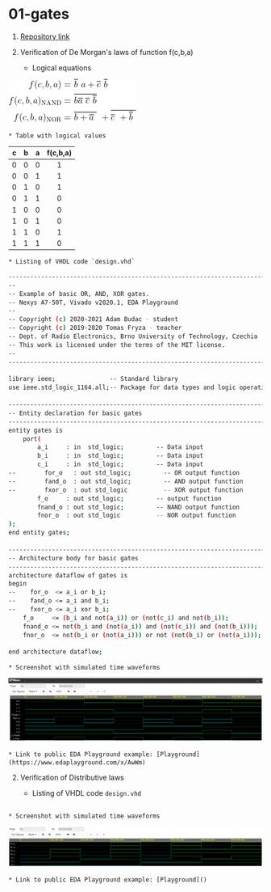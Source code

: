 # 01-gates

1. [Repository link](https://github.com/NechTaSilaSprevadza/Digital-electronics-1)

2. Verification of De Morgan's laws of function f(c,b,a)

    * Logical equations

![Equation](equation.png)

    * Table with logical values

| **c** | **b** |**a** | **f(c,b,a)** |
| :-: | :-: | :-: | :-: |
| 0 | 0 | 0 | 1 |
| 0 | 0 | 1 | 1 |
| 0 | 1 | 0 | 1 |
| 0 | 1 | 1 | 0 |
| 1 | 0 | 0 | 0 |
| 1 | 0 | 1 | 0 |
| 1 | 1 | 0 | 1 |
| 1 | 1 | 1 | 0 |

    * Listing of VHDL code `design.vhd`

```bash
------------------------------------------------------------------------
--
-- Example of basic OR, AND, XOR gates.
-- Nexys A7-50T, Vivado v2020.1, EDA Playground
--
-- Copyright (c) 2020-2021 Adam Budac - student
-- Copyright (c) 2019-2020 Tomas Fryza - teacher
-- Dept. of Radio Electronics, Brno University of Technology, Czechia
-- This work is licensed under the terms of the MIT license.
--
------------------------------------------------------------------------

library ieee;               -- Standard library
use ieee.std_logic_1164.all;-- Package for data types and logic operations

------------------------------------------------------------------------
-- Entity declaration for basic gates
------------------------------------------------------------------------
entity gates is
    port(
        a_i     : in  std_logic;         -- Data input
        b_i     : in  std_logic;         -- Data input
        c_i     : in  std_logic;         -- Data input
--        for_o   : out std_logic;         -- OR output function
--        fand_o  : out std_logic;         -- AND output function
--        fxor_o  : out std_logic          -- XOR output function
        f_o     : out std_logic;         -- output function
        fnand_o : out std_logic;         -- NAND output function
        fnor_o  : out std_logic          -- NOR output function
);
end entity gates;

------------------------------------------------------------------------
-- Architecture body for basic gates
------------------------------------------------------------------------
architecture dataflow of gates is
begin
--    for_o  <= a_i or b_i;
--    fand_o <= a_i and b_i;
--    fxor_o <= a_i xor b_i;
    f_o     <= (b_i and not(a_i)) or (not(c_i) and not(b_i));
    fnand_o <= not(b_i and (not(a_i)) and (not(c_i)) and (not(b_i)));
    fnor_o  <= not(b_i or (not(a_i))) or not (not(b_i) or (not(a_i)));
    
end architecture dataflow;
```

    * Screenshot with simulated time waveforms

![Screenshot](screen.png)

    * Link to public EDA Playground example: [Playground](https://www.edaplayground.com/x/AwWm)

2. Verification of Distributive laws

    * Listing of VHDL code `design.vhd`

```bash

```

    * Screenshot with simulated time waveforms

![Screenshot2](screen2.png)

    * Link to public EDA Playground example: [Playground]()






